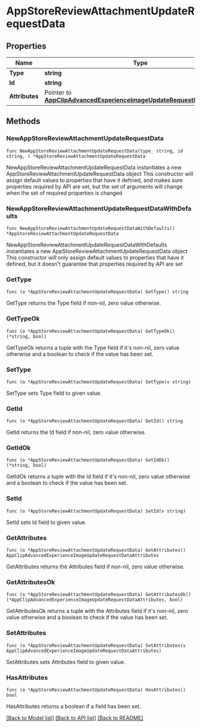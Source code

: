# AppStoreReviewAttachmentUpdateRequestData

## Properties

Name | Type | Description | Notes
------------ | ------------- | ------------- | -------------
**Type** | **string** |  | 
**Id** | **string** |  | 
**Attributes** | Pointer to [**AppClipAdvancedExperienceImageUpdateRequestDataAttributes**](AppClipAdvancedExperienceImageUpdateRequestDataAttributes.md) |  | [optional] 

## Methods

### NewAppStoreReviewAttachmentUpdateRequestData

`func NewAppStoreReviewAttachmentUpdateRequestData(type_ string, id string, ) *AppStoreReviewAttachmentUpdateRequestData`

NewAppStoreReviewAttachmentUpdateRequestData instantiates a new AppStoreReviewAttachmentUpdateRequestData object
This constructor will assign default values to properties that have it defined,
and makes sure properties required by API are set, but the set of arguments
will change when the set of required properties is changed

### NewAppStoreReviewAttachmentUpdateRequestDataWithDefaults

`func NewAppStoreReviewAttachmentUpdateRequestDataWithDefaults() *AppStoreReviewAttachmentUpdateRequestData`

NewAppStoreReviewAttachmentUpdateRequestDataWithDefaults instantiates a new AppStoreReviewAttachmentUpdateRequestData object
This constructor will only assign default values to properties that have it defined,
but it doesn't guarantee that properties required by API are set

### GetType

`func (o *AppStoreReviewAttachmentUpdateRequestData) GetType() string`

GetType returns the Type field if non-nil, zero value otherwise.

### GetTypeOk

`func (o *AppStoreReviewAttachmentUpdateRequestData) GetTypeOk() (*string, bool)`

GetTypeOk returns a tuple with the Type field if it's non-nil, zero value otherwise
and a boolean to check if the value has been set.

### SetType

`func (o *AppStoreReviewAttachmentUpdateRequestData) SetType(v string)`

SetType sets Type field to given value.


### GetId

`func (o *AppStoreReviewAttachmentUpdateRequestData) GetId() string`

GetId returns the Id field if non-nil, zero value otherwise.

### GetIdOk

`func (o *AppStoreReviewAttachmentUpdateRequestData) GetIdOk() (*string, bool)`

GetIdOk returns a tuple with the Id field if it's non-nil, zero value otherwise
and a boolean to check if the value has been set.

### SetId

`func (o *AppStoreReviewAttachmentUpdateRequestData) SetId(v string)`

SetId sets Id field to given value.


### GetAttributes

`func (o *AppStoreReviewAttachmentUpdateRequestData) GetAttributes() AppClipAdvancedExperienceImageUpdateRequestDataAttributes`

GetAttributes returns the Attributes field if non-nil, zero value otherwise.

### GetAttributesOk

`func (o *AppStoreReviewAttachmentUpdateRequestData) GetAttributesOk() (*AppClipAdvancedExperienceImageUpdateRequestDataAttributes, bool)`

GetAttributesOk returns a tuple with the Attributes field if it's non-nil, zero value otherwise
and a boolean to check if the value has been set.

### SetAttributes

`func (o *AppStoreReviewAttachmentUpdateRequestData) SetAttributes(v AppClipAdvancedExperienceImageUpdateRequestDataAttributes)`

SetAttributes sets Attributes field to given value.

### HasAttributes

`func (o *AppStoreReviewAttachmentUpdateRequestData) HasAttributes() bool`

HasAttributes returns a boolean if a field has been set.


[[Back to Model list]](../README.md#documentation-for-models) [[Back to API list]](../README.md#documentation-for-api-endpoints) [[Back to README]](../README.md)


